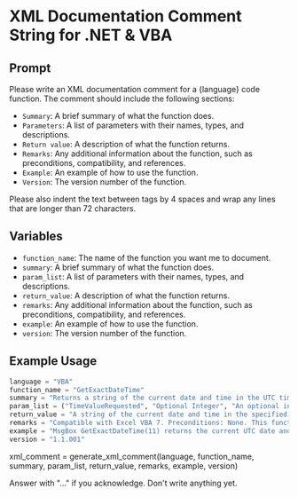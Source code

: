 # XML Documentation Comment String for .NET & VBA

## Prompt

Please write an XML documentation comment for a {language} code function. The comment should include the following sections:

- `Summary`: A brief summary of what the function does.
- `Parameters`: A list of parameters with their names, types, and descriptions.
- `Return value`: A description of what the function returns.
- `Remarks`: Any additional information about the function, such as preconditions, compatibility, and references.
- `Example`: An example of how to use the function.
- `Version`: The version number of the function.

Please also indent the text between tags by 4 spaces and wrap any lines that are longer than 72 characters.

## Variables

- `function_name`: The name of the function you want me to document.
- `summary`: A brief summary of what the function does.
- `param_list`: A list of parameters with their names, types, and descriptions.
- `return_value`: A description of what the function returns.
- `remarks`: Any additional information about the function, such as preconditions, compatibility, and references.
- `example`: An example of how to use the function.
- `version`: The version number of the function.

## Example Usage

```python
language = "VBA"
function_name = "GetExactDateTime"
summary = "Returns a string of the current date and time in the UTC timezone, or a specific component of the date and time."
param_list = ("TimeValueRequested", "Optional Integer", "An optional integer representing the desired component of the date and time.")
return_value = "A string of the current date and time in the specified format, or the entire UTC datetime string if no component is specified."
remarks = "Compatible with Excel VBA 7. Preconditions: None. This function uses the WbemScripting.SWbemDateTime object to retrieve the UTC datetime. For more information about the SWbemDateTime object and the values that can be returned, see: https://docs.microsoft.com/en-us/windows/win32/wmisdk/swbemdatetime. Values that can be returned are 'Day, Hours, Minutes, Seconds, Month, Year, UTC'."
example = "MsgBox GetExactDateTime(11) returns the current UTC date and time as a string in the format 'dd-MM-yyyy HH:nn:ss.xx'."
version = "1.1.001"
```

xml_comment = generate_xml_comment(language, function_name, summary, param_list, return_value, remarks, example, version)

Answer with "..." if you acknowledge. Don't write anything yet.
